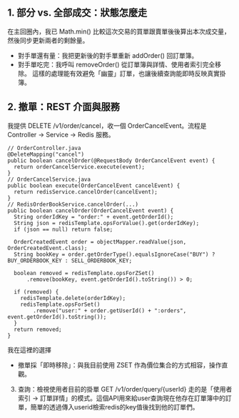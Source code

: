 ## 1. 部分 vs. 全部成交：狀態怎麼走
在主回圈內，我已 Math.min() 比較這次交易的買單跟賣單後後算出本次成交量，然後同步更新兩者的剩餘量。
- 對手單還有量：我把更新後的對手單重新 addOrder() 回訂單簿。
- 對手單吃完：我呼叫 removeOrder() 從訂單簿與詳情、使用者索引完全移除。
這樣的處理能有效避免「幽靈」訂單，也讓後續查詢能即時反映真實掛簿。

## 2. 撤單：REST 介面與服務
我提供 DELETE /v1/order/cancel，收一個 OrderCancelEvent。流程是 Controller → Service → Redis 服務。
```
// OrderController.java
@DeleteMapping("cancel")
public boolean cancelOrder(@RequestBody OrderCancelEvent event) {
  return orderCancelService.execute(event);
}
// OrderCancelService.java
public boolean execute(OrderCancelEvent cancelEvent) {
  return redisService.cancelOrder(cancelEvent);
}
// RedisOrderBookService.cancelOrder(...)
public boolean cancelOrder(OrderCancelEvent event) {
  String orderIdKey = "order:" + event.getOrderId();
  String json = redisTemplate.opsForValue().get(orderIdKey);
  if (json == null) return false;

  OrderCreatedEvent order = objectMapper.readValue(json, OrderCreatedEvent.class);
  String bookKey = order.getOrderType().equalsIgnoreCase("BUY") ? BUY_ORDERBOOK_KEY : SELL_ORDERBOOK_KEY;

  boolean removed = redisTemplate.opsForZSet()
      .remove(bookKey, event.getOrderId().toString()) > 0;

  if (removed) {
    redisTemplate.delete(orderIdKey);
    redisTemplate.opsForSet()
        .remove("user:" + order.getUserId() + ":orders", event.getOrderId().toString());
  }
  return removed;
}
```
我在這裡的選擇
- 撤單採「即時移除」：與我目前使用 ZSET 作為價位集合的方式相容，操作直觀。
3. 查詢：檢視使用者目前的掛單
GET /v1/order/query/{userId} 走的是「使用者索引 → 訂單詳情」的模式。這個API用來給user查詢現在他存在訂單簿中的訂單，簡單的透過傳入userid檢索redis的key值後找到他的訂單們。
